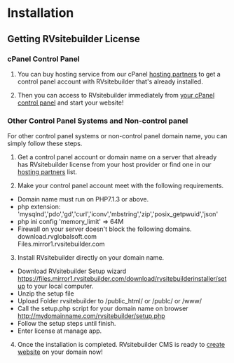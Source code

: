 # Installation

## Getting RVsitebuilder License

### cPanel Control Panel
1. You can buy hosting service from our cPanel [hosting partners](https://rvsitebuilder.com/hosting-partner/) to get a control panel account with RVsitebuilder that's already installed.

2. Then you can access to RVsitebuilder immediately from [your cPanel control panel](https://user.rvsitebuilder.com/docs/7.2/en/create-new-website) and start your website!
 

### Other Control Panel Systems and Non-control panel
For other control panel systems or non-control panel domain name, you can simply follow these steps.
1. Get a control panel account or domain name on a server that already has RVsitebuilder license from your host provider or find one in our [hosting partners](https://rvsitebuilder.com/hosting-partner/) list.


2. Make your control panel account meet with the following requirements.
- Domain name must run on PHP7.1.3 or above. 
- php extension: 'mysqlnd','pdo','gd','curl','iconv','mbstring','zip','posix_getpwuid','json' 
- php ini config 'memory_limit' => 64M 
- Firewall on your server doesn't block the following domains.  
download.rvglobalsoft.com  
Files.mirror1.rvsitebuilder.com 


3. Install RVsitebuilder directly on your domain name.
- Download RVsitebuilder Setup wizard https://files.mirror1.rvsitebuilder.com/download/rvsitebuilderinstaller/setup to your local computer. 
- Unzip the setup file 
- Upload Folder rvsitebuilder to /public_html/ or /publc/ or /www/ 
- Call the setup.php script for your domain name on browser http://mydomainname.com/rvsitebuilder/setup.php 
- Follow the setup steps until finish. 
- Enter license at manage app.


4. Once the installation is completed.
RVsitebuilder CMS is ready to [create website](https://user.rvsitebuilder.com/docs/7.2/en/create-new-website) on your domain now!


